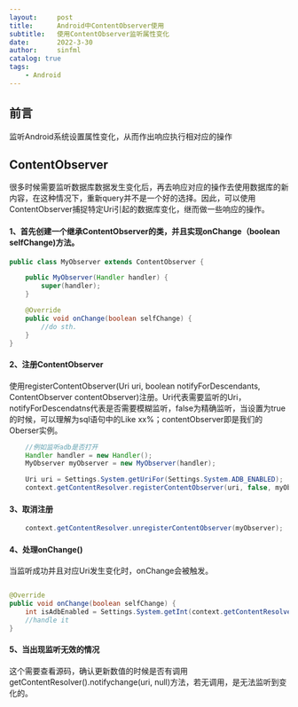 ```yaml
---
layout:     post
title:      Android中ContentObserver使用
subtitle:   使用ContentObserver监听属性变化
date:       2022-3-30
author:     sinfml
catalog: true
tags:
    - Android
---
```


## 前言

监听Android系统设置属性变化，从而作出响应执行相对应的操作

## ContentObserver

很多时候需要监听数据库数据发生变化后，再去响应对应的操作去使用数据库的新内容，在这种情况下，重新query并不是一个好的选择。因此，可以使用ContentObserver捕捉特定Uri引起的数据库变化，继而做一些响应的操作。

#### 1、首先创建一个继承ContentObserver的类，并且实现onChange（boolean selfChange)方法。

```Java
public class MyObserver extends ContentObserver {

    public MyObserver(Handler handler) {
        super(handler);
    }

    @Override
    public void onChange(boolean selfChange) {
        //do sth.
    }
}

```

#### 2、注册ContentObserver

使用registerContentObserver(Uri uri, boolean notifyForDescendants, ContentObserver contentObserver)注册。Uri代表需要监听的Uri，notifyForDescendatns代表是否需要模糊监听，false为精确监听，当设置为true的时候，可以理解为sql语句中的Like xx%；contentObserver即是我们的Oberser实例。


```Java
    //例如监听adb是否打开
    Handler handler = new Handler();
    MyObserver myObserver = new MyObserver(handler);

    Uri uri = Settings.System.getUriFor(Settings.System.ADB_ENABLED);
    context.getContentResolver.registerContentObserver(uri, false, myObserver);

```

#### 3、取消注册

```Java
    context.getContentResolver.unregisterContentObserver(myObserver);
```

#### 4、处理onChange()

当监听成功并且对应Uri发生变化时，onChange会被触发。

```Java

@Override
public void onChange(boolean selfChange) {
    int isAdbEnabled = Settings.System.getInt(context.getContentResolver(), Settings.System.ADB_ENABLED);
    //handle it
}

```


#### 5、当出现监听无效的情况

这个需要查看源码，确认更新数值的时候是否有调用getContentResolver().notifychange(uri, null)方法，若无调用，是无法监听到变化的。